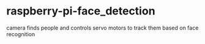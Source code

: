 # raspberry-pi-face_detection
camera finds people and controls servo motors to track them based on face recognition

